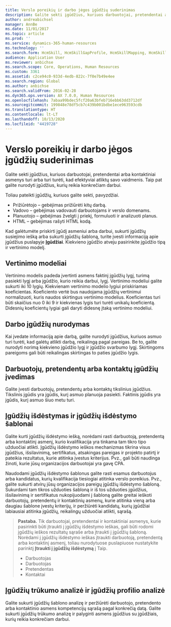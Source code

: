 ```yaml
---
title: Verslo poreikių ir darbo jėgos įgūdžių suderinimas
description: Galite sekti įgūdžius, kuriuos darbuotojai, pretendentai arba kontaktiniai asmenys turi arba turi turėti, kad efektyviai atliktų savo vaidmenis. Taip pat galite nurodyti įgūdžius, kurių reikia konkrečiam darbui.
author: andreabichsel
manager: AnnBe
ms.date: 11/01/2017
ms.topic: article
ms.prod: ''
ms.service: dynamics-365-human-resources
ms.technology: ''
ms.search.form: HcmSkill, HcmSkillGapProfile, HcmSkillMapping, HcmSkillType, HcmEmployeeDevelopmentWorkspace
audience: Application User
ms.reviewer: anbichse
ms.search.scope: Core, Operations, Human Resources
ms.custom: 3361
ms.assetid: c2ce94c0-933d-4edb-822c-7f0e7b49e4ee
ms.search.region: Global
ms.author: anbichse
ms.search.validFrom: 2016-02-28
ms.dyn365.ops.version: AX 7.0.0, Human Resources
ms.openlocfilehash: 7abaa99bdec5fcf20a63bfeb716ebb63dd3712df
ms.sourcegitcommit: 199848e78df5cb7c439b001bdbe1ece963593cdb
ms.translationtype: HT
ms.contentlocale: lt-LT
ms.lasthandoff: 10/13/2020
ms.locfileid: "4419728"
---
```

# <a name="align-workforce-skills-with-business-needs"></a>Verslo poreikių ir darbo jėgos įgūdžių suderinimas

Galite sekti įgūdžius, kuriuos darbuotojai, pretendentai arba kontaktiniai asmenys turi arba turi turėti, kad efektyviai atliktų savo vaidmenis. Taip pat galite nurodyti įgūdžius, kurių reikia konkrečiam darbui.

Toliau pateikti įgūdžių, kuriuos galite sekti, pavyzdžiai.
-   Prižiūrėtojo – gebėjimas prižiūrėti kitų darbą.
-   Vadovo – gebėjimas vadovauti darbuotojams ir verslo domenams.
-   Planuotojo – gebėjimas žvelgti į priekį, formuluoti ir analizuoti planus.
-   HTML – gebėjimas rašyti HTML kodą.

Kad galėtumėte priskirti įgūdį asmeniui arba darbui, sukurti įgūdžių susiejimo iešką arba sukurti įgūdžių šabloną, turite įvesti informaciją apie įgūdžius puslapyje **Įgūdžiai**. Kiekvieno įgūdžio atveju pasirinkite įgūdžio tipą ir vertinimo modelį.

## <a name="rating-models"></a>Vertinimo modeliai
Vertinimo modelis padeda įvertinti asmens faktinį įgūdžių lygį, turimą pasiekti lygį arba įgūdžio, kurio reikia darbui, lygį. Vertinimo modeliui galite sukurti iki 10 lygių.  Kiekvienam vertinimo modelio lygiui priskiriamas koeficientas.  Koeficiento vertė bus naudojama įgūdžių vertinimui normalizuoti, kuris naudos skirtingus vertinimo modelius.  Koeficientas turi būti skaičius nuo 0 iki 9 ir kiekvienas lygis turi turėti unikalų koeficientą.  Didesnių koeficientų lygiai gali daryti didesnę įtaką vertinimo modeliui.

## <a name="specify-job-skills"></a>Darbo įgūdžių nurodymas
Kai įvedate informaciją apie darbą, galite nurodyti įgūdžius, kuriuos asmuo turi turėti, kad galėtų atlikti darbą, reikalingą pagal pareigas.  Be to, galite nurodyti norimą kiekvieno įgūdžio lygį ir įgūdžio svarbumo lygį. Skirtingoms pareigoms gali būti reikalingas skirtingas to paties įgūdžio lygis.

## <a name="enter-skills-for-workers-applicants-or-contacts"></a>Darbuotojų, pretendentų arba kontaktų įgūdžių įvedimas
Galite įvesti darbuotojų, pretendentų arba kontaktų tikslinius įgūdžius. Tikslinis įgūdis yra įgūdis, kurį asmuo planuoja pasiekti. Faktinis įgūdis yra įgūdis, kurį asmuo šiuo metu turi.

## <a name="skill-mapping-and-skill-mapping-profiles"></a> Įgūdžių išdėstymas ir įgūdžių išdėstymo šablonai
Galite kurti įgūdžių išdėstymo iešką, norėdami rasti darbuotoją, pretendentą arba kontaktinį asmenį, kurio kvalifikacija yra tinkama tam tikro tipo užduočiai atlikti. Įgūdžių išdėstymo ieškos mechanizmas tikrina visus įgūdžius, išsilavinimą, sertifikatus, atsakingas pareigas ir projekto patirtį ir pateikia rezultatus, kurie atitinka įvestus kriterijus.  Pvz., gali būti naudinga žinoti, kurie jūsų organizacijos darbuotojai yra gavę CPA.

Naudodami įgūdžių išdėstymo šablonus galite rasti esamus darbuotojus arba kandidatus, kurių kvalifikacija tiesiogiai atitinka verslo poreikius.  Pvz., galite sukurti atvirų jūsų organizacijos pareigų įgūdžių išdėstymo šabloną. Sukurdami tam tikros užduoties šabloną ir iš tos užduoties įgūdžius, išsilavinimą ir sertifikatus nukopijuodami į šabloną galite greitai ieškoti darbuotojų, pretendentų ir kontaktinių asmenų, kurie atitinka vieną arba daugiau šablone įvestų kriterijų, ir peržiūrėti kandidatų, kurių įgūdžiai labiausiai atitinka įgūdžių, reikalingų užduočiai atlikti, sąrašą.

> **Pastaba.** Tik darbuotojai, pretendentai ir kontaktiniai asmenys, kurie pasirinkti būti įtraukti į įgūdžių išdėstymo ieškas, gali būti rodomi įgūdžių ieškos rezultatų sąraše arba įtraukti į įgūdžių šabloną. Norėdami į įgūdžių išdėstymo ieškas įtraukti darbuotoją, pretendentą arba kontaktinį asmenį, toliau nurodytuose puslapiuose nustatykite parinktį **Įtraukti į įgūdžių išdėstymą** į Taip.
> 
> + Darbuotojas
> + Darbuotojas
> + Pretendentas
> + Kontaktai

## <a name="skill-gap-analysis-and-skill-profile-analysis"></a>Įgūdžių trūkumo analizė ir įgūdžių profilio analizė
Galite sukurti įgūdžių šablono analizę ir peržiūrėti darbuotojo, pretendento arba kontaktinio asmens kompetencijų sąrašą pagal konkrečią datą. Galite sukurti įgūdžių trūkumo analizę ir palyginti asmens įgūdžius su įgūdžiais, kurių reikia konkrečiam darbui.  


